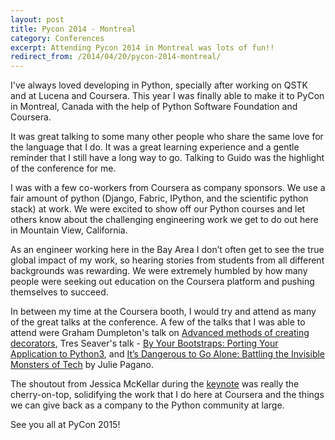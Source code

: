 ```yaml
---
layout: post
title: Pycon 2014 - Montreal
category: Conferences
excerpt: Attending Pycon 2014 in Montreal was lots of fun!!
redirect_from: /2014/04/20/pycon-2014-montreal/
---
```


I've always loved developing in Python, specially after working on QSTK and at Lucena and Coursera. This year I was finally able to make it to PyCon in Montreal, Canada with the help of Python Software Foundation and Coursera.

It was great talking to some many other people who share the same love for the language that I do. It was a great learning experience and a gentle reminder that I still have a long way to go. Talking to Guido was the highlight of the conference for me.

I was with a few co-workers from Coursera as company sponsors. We use a fair amount of python (Django, Fabric, IPython, and the scientific python stack) at work. We were excited to show off our Python courses and let others know about the challenging engineering work we get to do out here in Mountain View, California.

As an engineer working here in the Bay Area I don’t often get to see the true global impact of my work, so hearing stories from students from all different backgrounds was rewarding. We were extremely humbled by how many people were seeking out education on the Coursera platform and pushing themselves to succeed.

In between my time at the Coursera booth, I would try and attend as many of the great talks at the conference. A few of the talks that I was able to attend were Graham Dumpleton's talk on [Advanced methods of creating decorators](http://pyvideo.org/video/2617/advanced-methods-for-creat), Tres Seaver's talk - [By Your Bootstraps: Porting Your Application to Python3](http://pyvideo.org/video/2626/by-your-bootstraps-porting-your-application-to-p), and [It’s Dangerous to Go Alone: Battling the Invisible Monsters of Tech](http://pyvideo.org/video/2659/its-dangerous-to-go-alone-battling-the-invisibl) by Julie Pagano.

The shoutout from Jessica McKellar during the [keynote](http://pyvideo.org/video/2684/keynote-jessica-mckellar) was really the cherry-on-top, solidifying the work that I do here at Coursera and the things we can give back as a company to the Python community at large.

See you all at PyCon 2015!
